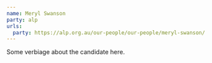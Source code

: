 ```yaml
---
name: Meryl Swanson
party: alp
urls:
  party: https://alp.org.au/our-people/our-people/meryl-swanson/
---
```

Some verbiage about the candidate here.
